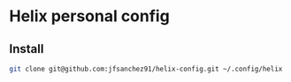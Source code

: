# Helix personal config

## Install
```bash
git clone git@github.com:jfsanchez91/helix-config.git ~/.config/helix
```
